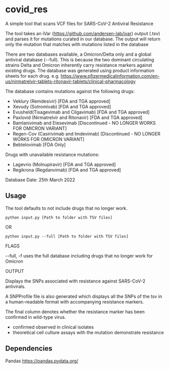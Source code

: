 # covid_res

A simple tool that scans VCF files for SARS-CoV-2 Antiviral Resistance

The tool takes an iVar (https://github.com/andersen-lab/ivar) output (.tsv) and parses it for mutations curated in our database.
The output will return only the mutation that matches with mutations listed in the database

There are two databases available, a Omicron/Delta only and a global antiviral database (--full). This is because the two dominant circulating strains Delta and Omicron inherently carry resistance markers against existing drugs. 
The database was generated using product information sheets for each drug. e.g. 
https://www.pfizermedicalinformation.com/en-us/nirmatrelvir-tablets-ritonavir-tablets/clinical-pharmacology


The database contains mutations against the following drugs:
- Veklury (Remdesivir) [FDA and TGA approved]
- Xevudy (Sotromivab) [FDA and TGA approved]
- Evusheld(Tixagevimab and Cilgavimab) [FDA and TGA approved]
- Paxlovid (Nirmatrelvir and Ritonavir) [FDA and TGA approved]
- Bamlanivimab and Etesevimab [Discontinued - NO LONGER WORKS FOR OMICRON VARIANT]
- Regen-Cov (Casirivimab and Imdevimab) [Discontinued - NO LONGER WORKS FOR OMICRON VARIANT]
- Bebtelovimab [FDA Only]

Drugs with unavailable resistance mutations:
- Lagevrio (Molnupiravir) [FDA and TGA approved]
- Regikrona (Regdanvimab) [FDA and TGA approved]

Database Date: 25th March 2022

## Usage
The tool defaults to not include drugs that no longer work.

```
python input.py [Path to folder with TSV files]
```
OR
```
python input.py --full [Path to folder with TSV files]
```

FLAGS

--full, -f uses the full database including drugs that no longer work for Omicron

OUTPUT

Displays the SNPs associated with resistance against SARS-CoV-2 antivirals.

A SNPProfile file is also generated which displays all the SNPs of the tsv in a human-readable format with accompanying resistance markers.

The final column denotes whether the resistance marker has been confirmed in wild-type virus.
 - confirmed    observed in clinical isolates
 - theoretical  cell culture assays with the mutation demonstrate resistance

## Dependencies
Pandas https://pandas.pydata.org/


